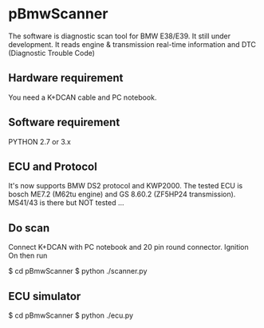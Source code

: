 # pBmwScanner 

The software is diagnostic scan tool for BMW E38/E39. It still under development.
It reads engine & transmission real-time information and DTC (Diagnostic Trouble Code)

## Hardware requirement

You need a K+DCAN cable and PC notebook.

## Software requirement

PYTHON 2.7 or 3.x

## ECU and Protocol

It's now supports BMW DS2 protocol and KWP2000. The tested ECU is bosch ME7.2 (M62tu engine) and GS 8.60.2 (ZF5HP24 transmission).
MS41/43 is there but NOT tested ...

## Do scan

Connect K+DCAN with PC notebook and 20 pin round connector. Ignition On then run

$ cd pBmwScanner
$ python ./scanner.py

## ECU simulator

$ cd pBmwScanner
$ python ./ecu.py




